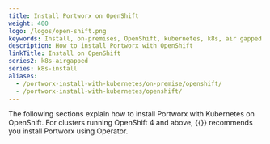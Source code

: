 ```yaml
---
title: Install Portworx on OpenShift
weight: 400
logo: /logos/open-shift.png
keywords: Install, on-premises, OpenShift, kubernetes, k8s, air gapped
description: How to install Portworx with OpenShift
linkTitle: Install on OpenShift
series2: k8s-airgapped
series: k8s-install
aliases:
  - /portworx-install-with-kubernetes/on-premise/openshift/
  - /portworx-install-with-kubernetes/openshift/
---
```


The following sections explain how to install Portworx with Kubernetes on OpenShift. For clusters running OpenShift 4 and above, {{<companyName>}} recommends you install Portworx using Operator.
